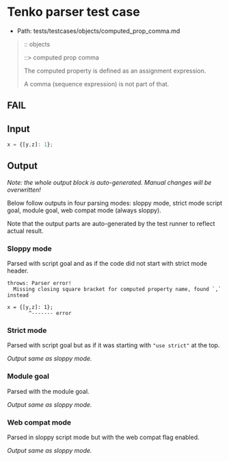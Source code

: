 # Tenko parser test case

- Path: tests/testcases/objects/computed_prop_comma.md

> :: objects
>
> ::> computed prop comma
>
> The computed property is defined as an assignment expression.
>
> A comma (sequence expression) is not part of that.

## FAIL

## Input

`````js
x = {[y,z]: 1};
`````

## Output

_Note: the whole output block is auto-generated. Manual changes will be overwritten!_

Below follow outputs in four parsing modes: sloppy mode, strict mode script goal, module goal, web compat mode (always sloppy).

Note that the output parts are auto-generated by the test runner to reflect actual result.

### Sloppy mode

Parsed with script goal and as if the code did not start with strict mode header.

`````
throws: Parser error!
  Missing closing square bracket for computed property name, found `,` instead

x = {[y,z]: 1};
       ^------- error
`````

### Strict mode

Parsed with script goal but as if it was starting with `"use strict"` at the top.

_Output same as sloppy mode._

### Module goal

Parsed with the module goal.

_Output same as sloppy mode._

### Web compat mode

Parsed in sloppy script mode but with the web compat flag enabled.

_Output same as sloppy mode._
